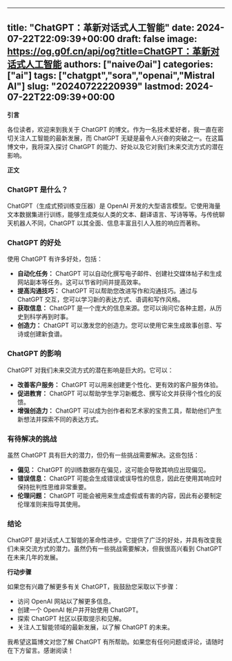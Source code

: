 
---
title: "ChatGPT：革新对话式人工智能"
date: 2024-07-22T22:09:39+00:00
draft: false
image: https://og.g0f.cn/api/og?title=ChatGPT：革新对话式人工智能
authors: ["naiveのai"]
categories: ["ai"]
tags: ["chatgpt","sora","openai","Mistral AI"]
slug: "20240722220939"
lastmod: 2024-07-22T22:09:39+00:00
---
**引言**

各位读者，欢迎来到我关于 ChatGPT 的博文。作为一名技术爱好者，我一直在密切关注人工智能的最新发展，而 ChatGPT 无疑是最令人兴奋的突破之一。在这篇博文中，我将深入探讨 ChatGPT 的能力、好处以及它对我们未来交流方式的潜在影响。

**正文**

### ChatGPT 是什么？

ChatGPT（生成式预训练变压器）是 OpenAI 开发的大型语言模型。它使用海量文本数据集进行训练，能够生成类似人类的文本、翻译语言、写诗等等。与传统聊天机器人不同，ChatGPT 以其全面、信息丰富且引人入胜的响应而著称。

### ChatGPT 的好处

使用 ChatGPT 有许多好处，包括：

- **自动化任务：** ChatGPT 可以自动化撰写电子邮件、创建社交媒体帖子和生成网站副本等任务。这可以节省时间并提高效率。
- **提高沟通技巧：** ChatGPT 可以帮助您改进写作和沟通技巧。通过与 ChatGPT 交互，您可以学习新的表达方式、语调和写作风格。
- **获取信息：** ChatGPT 是一个庞大的信息来源。您可以询问它各种主题，从历史到科学再到时事。
- **创造力：** ChatGPT 可以激发您的创造力。您可以使用它来生成故事创意、写诗或创建新食谱。

### ChatGPT 的影响

ChatGPT 对我们未来交流方式的潜在影响是巨大的。它可以：

- **改善客户服务：** ChatGPT 可以用来创建更个性化、更有效的客户服务体验。
- **促进教育：** ChatGPT 可以帮助学生学习新概念、撰写论文并获得个性化的反馈。
- **增强创造力：** ChatGPT 可以成为创作者和艺术家的宝贵工具，帮助他们产生新想法并探索不同的表达方式。

### 有待解决的挑战

虽然 ChatGPT 具有巨大的潜力，但仍有一些挑战需要解决。这些包括：

- **偏见：** ChatGPT 的训练数据存在偏见，这可能会导致其响应出现偏见。
- **错误信息：** ChatGPT 可能会生成错误或误导性的信息，因此在使用其响应时保持批判性思维非常重要。
- **伦理问题：** ChatGPT 可能会被用来生成虚假或有害的内容，因此有必要制定伦理准则来指导其使用。

### 结论

ChatGPT 是对话式人工智能的革命性进步。它提供了广泛的好处，并具有改变我们未来交流方式的潜力。虽然仍有一些挑战需要解决，但我很高兴看到 ChatGPT 在未来几年的发展。

**行动步骤**

如果您有兴趣了解更多有关 ChatGPT，我鼓励您采取以下步骤：

- 访问 OpenAI 网站以了解更多信息。
- 创建一个 OpenAI 帐户并开始使用 ChatGPT。
- 探索 ChatGPT 社区以获取提示和见解。
- 关注人工智能领域的最新发展，以了解 ChatGPT 的未来。

我希望这篇博文对您了解 ChatGPT 有所帮助。如果您有任何问题或评论，请随时在下方留言。感谢阅读！